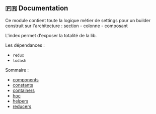 ## :fr: Documentation

Ce module contient toute la logique métier de settings pour un builder construit sur l'architecture : section - colonne - composant

L'index permet d'exposer la totalité de la lib.

Les dépendances :
- `redux`
- `lodash`

Sommaire : 

- [components](https://github.com/Gmulti/delipress-builders/tree/master/src/application/builder/lib/settings/components)
- [constants](https://github.com/Gmulti/delipress-builders/tree/master/src/application/builder/lib/settings/constants)
- [containers](https://github.com/Gmulti/delipress-builders/tree/master/src/application/builder/lib/settings/containers)
- [hoc](https://github.com/Gmulti/delipress-builders/tree/master/src/application/builder/lib/settings/hoc)
- [helpers](https://github.com/Gmulti/delipress-builders/tree/master/src/application/builder/lib/settings/helpers)
- [reducers](https://github.com/Gmulti/delipress-builders/tree/master/src/application/builder/lib/settings/reducers)